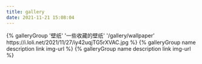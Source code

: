 ```yaml
---
title: gallery
date: 2021-11-21 15:08:04
---
```

<div class="gallery-group-main">
{% galleryGroup '壁纸' '一些收藏的壁纸' '/gallery/wallpaper' https://i.loli.net/2021/11/27/iy42uqjTG5rXVAC.jpg %}
{% galleryGroup name description link img-url %}
{% galleryGroup name description link img-url %}
</div>
